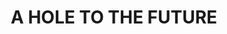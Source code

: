 ---
pid: LLP318
title: A HOLE TO THE FUTURE
location_transcription: 
zipcode: 
outside_phl: 
neighborhood: 
age: 
age_range: 
instagram: 
image_file_name: LLP_318.jpg
proposal_transcription: 
topic: Unknown
topic_summary: '0'
type: Sculpture Statue,Image
keywords_other: future, eye, hole
credit: 
image_labels: 
twitter: 
facebook: 
permalink: "/monuments/llp318/"
layout: item-page
---